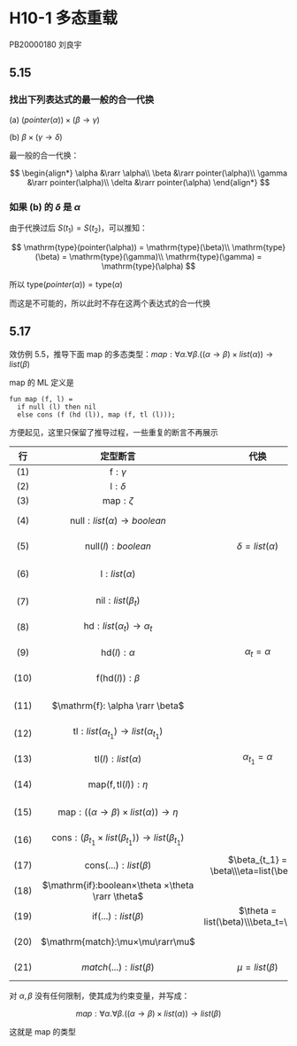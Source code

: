 # H10-1 多态重载

PB20000180 刘良宇

## 5.15

### 找出下列表达式的最一般的合一代换

(a) $(pointer (α)) × (β→γ)$

(b) $β×(γ→δ)$

最一般的合一代换：

$$
\begin{align*}
\alpha &\rarr \alpha\\
\beta &\rarr pointer(\alpha)\\
\gamma &\rarr pointer(\alpha)\\
\delta &\rarr pointer(\alpha)
\end{align*}
$$

### 如果 (b) 的 $δ$ 是 $α$

由于代换过后 $S(t_1) = S(t_2)$，可以推知：

$$
\mathrm{type}(pointer(\alpha)) = \mathrm{type}(\beta)\\
\mathrm{type}(\beta) = \mathrm{type}(\gamma)\\
\mathrm{type}(\gamma) = \mathrm{type}(\alpha)
$$

所以 $\mathrm{type}(pointer(\alpha)) = \mathrm{type}(\alpha)$

而这是不可能的，所以此时不存在这两个表达式的合一代换

## 5.17

效仿例 5.5，推导下面 map 的多态类型：$map : ∀α.∀β.((α→β)× list (α ) ) → list (β)$

map 的 ML 定义是

```ML
fun map (f, l) =
  if null (l) then nil
  else cons (f (hd (l)), map (f, tl (l)));
```

方便起见，这里只保留了推导过程，一些重复的断言不再展示

|  行  |                                 定型断言                                 |                  代换                   |      规则      |
| :--: | :----------------------------------------------------------------------: | :-------------------------------------: | :------------: |
| (1)  |                           $\mathrm{f}:\gamma$                            |                                         |    (Exp Id)    |
| (2)  |                           $\mathrm{l}: \delta$                           |                                         |    (Exp Id)    |
| (3)  |                          $\mathrm{map}: \zeta$                           |                                         |    (Exp Id)    |
| (4)  |                   $\mathrm{null} : list (α) → boolean$                   |                                         | (Exp Id Fresh) |
| (5)  |                       $\mathrm{null}(l): boolean$                        |          $\delta=list(\alpha)$          | (Exp FunCall)  |
| (6)  |                        $\mathrm{l}:list(\alpha)$                         |                                         |  从 (2) 可得   |
| (7)  |                     $\mathrm{nil}: list(\beta_{t})$                      |                                         | (Exp Id Fresh) |
| (8)  |                     $\mathrm{hd} : list (α_t) →α_t$                      |                                         | (Exp Id Fresh) |
| (9)  |                         $\mathrm{hd}(l):\alpha$                          |           $\alpha_t = \alpha$           | (Exp FunCall)  |
| (10) |                   $\mathrm{f}(\mathrm{hd}(l)): \beta$                    |                                         | (Exp FunCall)  |
| (11) |                     $\mathrm{f}: \alpha \rarr \beta$                     |                                         |  从 (1) 可得   |
| (12) |             $\mathrm{tl} : list (α_{t_1}) → list (α_{t_1})$              |                                         | (Exp Id Fresh) |
| (13) |                      $\mathrm{tl}(l):list(\alpha)$                       |         $\alpha_{t_1} = \alpha$         | (Exp FunCall)  |
| (14) |            $\mathrm{map} (\mathrm{f}, \mathrm{tl} (l)):\eta$             |                                         | (Exp FunCall)  |
| (15) |                 $\mathrm{map}:((α→β)× list (α)) → \eta$                  |                                         |  从 (3) 可得   |
| (16) | $\mathrm{cons} : (\beta_{t_1}× list (\beta_{t_1})) → list (\beta_{t_1})$ |                                         | (Exp Id Fresh) |
| (17) |                     $\mathrm{cons}(...):list(\beta)$                     | $\beta_{t_1} = \beta\\\eta=list(\beta)$ | (Exp FunCall)  |
| (18) |            $\mathrm{if}:boolean×\theta ×\theta \rarr \theta$             |                                         | (Exp Id Fresh) |
| (19) |                      $\mathrm{if}(...):list(\beta)$                      |  $\theta = list(\beta)\\\beta_t=\beta$  | (Exp FunCall)  |
| (20) |                     $\mathrm{match}:\mu×\mu\rarr\mu$                     |                                         | (Exp Id Fresh) |
| (21) |                         $match(...):list(\beta)$                         |            $\mu=list(\beta)$            | (Exp FunCall)  |

对 $\alpha, \beta$ 没有任何限制，使其成为约束变量，并写成：

$$
map : ∀α.∀β.((α→β)× list (α ) ) → list (β)
$$

这就是 map 的类型
